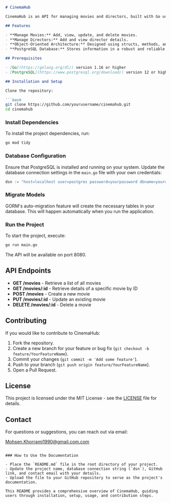 
```markdown
# CinemaHub

CinemaHub is an API for managing movies and directors, built with Go using the Gin framework and GORM for PostgreSQL database interaction.

## Features

- **Manage Movies:** Add, view, update, and delete movies.
- **Manage Directors:** Add and view director details.
- **Object-Oriented Architecture:** Designed using structs, methods, and interfaces for an object-oriented approach.
- **PostgreSQL Database:** Stores information in a robust and reliable PostgreSQL database.

## Prerequisites

- [Go](https://golang.org/dl/) version 1.16 or higher
- [PostgreSQL](https://www.postgresql.org/download/) version 12 or higher

## Installation and Setup

Clone the repository:

```bash
git clone https://github.com/yourusername/cinemahub.git
cd cinemahub
```

### Install Dependencies

To install the project dependencies, run:

```bash
go mod tidy
```

### Database Configuration

Ensure that PostgreSQL is installed and running on your system. Update the database connection settings in the `main.go` file with your own credentials:

```go
dsn := "host=localhost user=postgres password=yourpassword dbname=yourdb port=5432 sslmode=disable TimeZone=Asia/Tehran"
```

### Migrate Models

GORM's auto-migration feature will create the necessary tables in your database. This will happen automatically when you run the application.

### Run the Project

To start the project, execute:

```bash
go run main.go
```

The API will be available on port 8080.

## API Endpoints

- **GET /movies** - Retrieve a list of all movies
- **GET /movies/:id** - Retrieve details of a specific movie by ID
- **POST /movies** - Create a new movie
- **PUT /movies/:id** - Update an existing movie
- **DELETE /movies/:id** - Delete a movie

## Contributing

If you would like to contribute to CinemaHub:

1. Fork the repository.
2. Create a new branch for your feature or bug fix (`git checkout -b feature/YourFeatureName`).
3. Commit your changes (`git commit -m 'Add some feature'`).
4. Push to your branch (`git push origin feature/YourFeatureName`).
5. Open a Pull Request.

## License

This project is licensed under the MIT License - see the [LICENSE](./LICENSE) file for details.

## Contact

For questions or suggestions, you can reach out via email:

[Mohsen.Khorrami1990@gmail.com.com](mailto:youremail@example.com)
```

### How to Use the Documentation

- Place the `README.md` file in the root directory of your project.
- Update the project name, database connection string (`dsn`), GitHub link, and contact email with your details.
- Upload the file to your GitHub repository to serve as the project's documentation.

This README provides a comprehensive overview of CinemaHub, guiding users through installation, setup, usage, and contribution steps.
